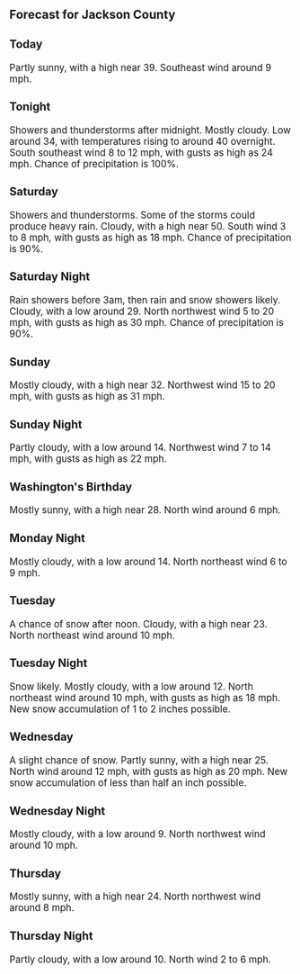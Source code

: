 <div>
   <h2>Forecast for Jackson County</h2>
   <p>
      <div style="font-size:120%">
         <h3>Today</h3>Partly sunny, with a high near 39. Southeast wind around 9 mph.<br></div>
   </p>
   <p>
      <div style="font-size:120%">
         <h3>Tonight</h3>Showers and thunderstorms after midnight. Mostly cloudy. Low around 34, with temperatures rising to around 40 overnight. South
         southeast wind 8 to 12 mph, with gusts as high as 24 mph. Chance of precipitation is 100%.<br></div>
   </p>
   <p>
      <div style="font-size:120%">
         <h3>Saturday</h3>Showers and thunderstorms. Some of the storms could produce heavy rain. Cloudy, with a high near 50. South wind 3 to 8 mph,
         with gusts as high as 18 mph. Chance of precipitation is 90%.<br></div>
   </p>
   <p>
      <div style="font-size:120%">
         <h3>Saturday Night</h3>Rain showers before 3am, then rain and snow showers likely. Cloudy, with a low around 29. North northwest wind 5 to 20 mph,
         with gusts as high as 30 mph. Chance of precipitation is 90%.<br></div>
   </p>
   <p>
      <div style="font-size:120%">
         <h3>Sunday</h3>Mostly cloudy, with a high near 32. Northwest wind 15 to 20 mph, with gusts as high as 31 mph.<br></div>
   </p>
   <p>
      <div style="font-size:120%">
         <h3>Sunday Night</h3>Partly cloudy, with a low around 14. Northwest wind 7 to 14 mph, with gusts as high as 22 mph.<br></div>
   </p>
   <p>
      <div style="font-size:120%">
         <h3>Washington's Birthday</h3>Mostly sunny, with a high near 28. North wind around 6 mph.<br></div>
   </p>
   <p>
      <div style="font-size:120%">
         <h3>Monday Night</h3>Mostly cloudy, with a low around 14. North northeast wind 6 to 9 mph.<br></div>
   </p>
   <p>
      <div style="font-size:120%">
         <h3>Tuesday</h3>A chance of snow after noon. Cloudy, with a high near 23. North northeast wind around 10 mph.<br></div>
   </p>
   <p>
      <div style="font-size:120%">
         <h3>Tuesday Night</h3>Snow likely. Mostly cloudy, with a low around 12. North northeast wind around 10 mph, with gusts as high as 18 mph. New snow
         accumulation of 1 to 2 inches possible.<br></div>
   </p>
   <p>
      <div style="font-size:120%">
         <h3>Wednesday</h3>A slight chance of snow. Partly sunny, with a high near 25. North wind around 12 mph, with gusts as high as 20 mph. New snow
         accumulation of less than half an inch possible.<br></div>
   </p>
   <p>
      <div style="font-size:120%">
         <h3>Wednesday Night</h3>Mostly cloudy, with a low around 9. North northwest wind around 10 mph.<br></div>
   </p>
   <p>
      <div style="font-size:120%">
         <h3>Thursday</h3>Mostly sunny, with a high near 24. North northwest wind around 8 mph.<br></div>
   </p>
   <p>
      <div style="font-size:120%">
         <h3>Thursday Night</h3>Partly cloudy, with a low around 10. North wind 2 to 6 mph.<br></div>
   </p>
</div>